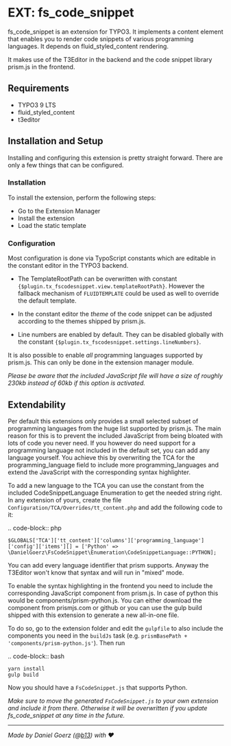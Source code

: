 # EXT: fs_code_snippet

fs_code_snippet is an extension for TYPO3. It implements a content element that enables you to render code snippets of various
programming languages. It depends on fluid_styled_content rendering.

It makes use of the T3Editor in the backend and the code snippet library prism.js in the frontend.

## Requirements

* TYPO3 9 LTS
* fluid_styled_content
* t3editor

## Installation and Setup
Installing and configuring this extension is pretty straight forward. There are only a few things that can be configured.

### Installation

To install the extension, perform the following steps:

* Go to the Extension Manager
* Install the extension
* Load the static template

###  Configuration

Most configuration is done via TypoScript constants which are editable in the constant editor in the TYPO3 backend.

* The TemplateRootPath can be overwritten with constant `{$plugin.tx_fscodesnippet.view.templateRootPath}`. However the fallback mechanism of
`FLUIDTEMPLATE` could be used as well to override the default template.

* In the constant editor the *theme* of the code snippet can be adjusted according to the themes shipped by prism.js.

* Line numbers are enabled by default. They can be disabled globally with the constant `{$plugin.tx_fscodesnippet.settings.lineNumbers}`.

It is also possible to enable *all* programming languages supported by prism.js. This can only be done in the extension manager
module.

*Please be aware that the included JavaScript file will have a size of roughly 230kb instead of 60kb if this option is activated.*


## Extendability

Per default this extensions only provides a small selected subset of programming languages from the huge list supported by prism.js.
The main reason for this is to prevent the included JavaScript from being bloated with lots of code you never need.
If you however do need support for a programming language not included in the default set, you can add any language yourself.
You achieve this by overwriting the TCA for the programming_language field to include more programming_languages and extend
the JavaScript with the corresponding syntax highlighter.

To add a new language to the TCA you can use the constant from the included CodeSnippetLanguage Enumeration to get the needed string right.
In any extension of yours, create the file `Configuration/TCA/Overrides/tt_content.php` and add the following code to it:

.. code-block:: php

    $GLOBALS['TCA']['tt_content']['columns']['programming_language']['config']['items'][] = ['Python' => \DanielGoerz\FsCodeSnippet\Enumeration\CodeSnippetLanguage::PYTHON];

You can add every language identifier that prism supports. Anyway the T3Editor won't know that syntax and will run in "mixed" mode.

To enable the syntax highlighting in the frontend you need to include the corresponding JavaScript component from prism.js. In case of python
this would be components/prism-python.js. You can either download the component from prismjs.com or github or you can use the
gulp build shipped with this extension to generate a new all-in-one file.

To do so, go to the extension folder and edit the `gulpfile` to also include the components you need in the `buildJs` task
(e.g. `prismBasePath + 'components/prism-python.js'`). Then run

.. code-block:: bash

    yarn install
    gulp build

Now you should have a `FsCodeSnippet.js` that supports Python.

*Make sure to move the generated `FsCodeSnippet.js` to your own extension and include it from there. Otherwise it will be overwritten if you update fs_code_snippet at any time in the future.*

---


_Made by Daniel Goerz (@[b13](https://b13.com)) with ♥_